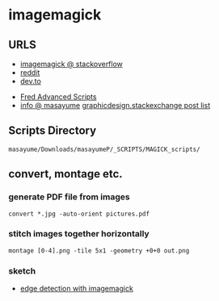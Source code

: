 # imagemagick

## URLS
* [imagemagick @ stackoverflow](https://stackoverflow.com/questions/tagged/imagemagick?tab=Votes)
* [reddit](https://www.reddit.com/r/imagemagick/)
* [dev.to](https://dev.to/search?q=imagemagick)
- [Fred Advanced Scripts](http://www.fmwconcepts.com/imagemagick/sharpedge/index.php)
- [info @ masayume](https://www.masayume.it/blog/content/imagemagick)
[graphicdesign.stackexchange post list](https://graphicdesign.stackexchange.com/search?q=imagemagick)

## Scripts Directory
```
masayume/Downloads/masayumeP/_SCRIPTS/MAGICK_scripts/
```

## convert, montage etc.

### generate PDF file from images
```
convert *.jpg -auto-orient pictures.pdf
```

### stitch images together horizontally
```
montage [0-4].png -tile 5x1 -geometry +0+0 out.png
```

### sketch
- [edge detection with imagemagick](https://blog.jiayu.co/2019/05/edge-detection-with-imagemagick/)





